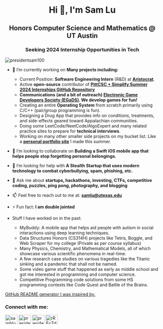 <h1 align="center">Hi 👋, I'm Sam Lu</h1>
<h2 align="center">Honors Computer Science and Mathematics @ UT Austin</h2>
<h3 align="center">Seeking 2024 Internship Opportunities in Tech</h3>

<p align="left"> <img src="https://komarev.com/ghpvc/?username=presidentsam100&label=Profile%20views&color=0e75b6&style=flat" alt="presidentsam100" /> </p>

- 🔭 I’m currently working on **Many projects including:**

  - Current Position: **Software Engineering Intern** (R&D) at **[Aristocrat](https://www.aristocrat.com/)**.
  - Active **open-source** contributor of **[PittCSC + Simplify Summer 2024 Internships GitHub Repository](https://github.com/SimplifyJobs/Summer2024-Internships)**
  - **Communications (and a bit of outreach) [Electronic Game Developers Society (EGaDS)](https://discord.gg/rREcZd72Az). We develop games for fun!**
  - Creating an entire **Operating System** from scratch primarily using C/C++ (pair/group programming is fun).
  - Designing a Drug App that provides info on conditions, treatments, and side-effects geared toward Appalachian communities.
  - Doing some LeetCode/NeetCode/AlgoExpert and many related practice sites to prepare for **technical interviews**.
  - Working on many other smaller side projects on my bucket list. Like a **[personal portfolio site](https://presidentsam100.github.io/)** I made this summer.

- 👯 I’m looking to collaborate on **Building a Swift iOS mobile app that helps people stop forgetting personal belongings.**

- 🤝 I’m looking for help with **A Stealth Startup that uses modern technology to combat cyberbullying, spam, phishing, etc.**

- 💬 Ask me about **startups, hackathons, investing, CTFs, competitive coding, puzzles, ping pong, photography, and blogging**

- 📫 Feel free to reach out to me at: **samlu@utexas.edu**

- ⚡ Fun fact: **I am double jointed**

- Stuff I have worked on in the past:
  - MyBuddy: A mobile app that helps aid people with autism in social interactions using deep learning techniques.
  - Data Structures Honors (CS314H) projects like Tetris, Boggle, and Web Scraper for my college (Private as per course syllabus)
  - Many Physics, Chemistry, and Mathematical Models, all of which showcase various scientific phenomena in real-time.
  - A few research case studies on various tragedies like the Titanic sinking and a pandemic that shall not be named.
  - Some video game stuff that happened as early as middle school and got me interested in programming and computer science.
  - Competitive Programming code solutions from some HS programming contests like Code Quest and Battle of the Brains.

[GitHub README generator I was inspired by.](https://rahuldkjain.github.io/gh-profile-readme-generator/)

<h3 align="left">Connect with me:</h3>
<p align="left">
<a href="https://linkedin.com/in/samblu" target="blank"><img align="center" src="https://raw.githubusercontent.com/rahuldkjain/github-profile-readme-generator/master/src/images/icons/Social/linked-in-alt.svg" alt="samblu" height="30" width="40" /></a>
<a href="https://instagram.com/presidentsamlu" target="blank"><img align="center" src="https://raw.githubusercontent.com/rahuldkjain/github-profile-readme-generator/master/src/images/icons/Social/instagram.svg" alt="presidentsamlu" height="30" width="40" /></a>
<a href="https://www.leetcode.com/presidentsam100" target="blank"><img align="center" src="https://raw.githubusercontent.com/rahuldkjain/github-profile-readme-generator/master/src/images/icons/Social/leet-code.svg" alt="presidentsam100" height="30" width="40" /></a>
<a href="https://discord.gg/rREcZd72Az" target="blank"><img align="center" src="https://raw.githubusercontent.com/rahuldkjain/github-profile-readme-generator/master/src/images/icons/Social/discord.svg" alt="rREcZd72Az" height="30" width="40" /></a>
</p>
